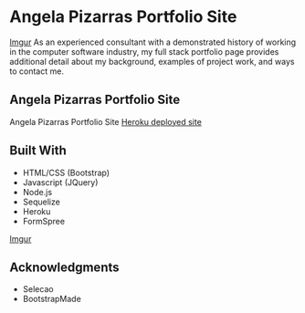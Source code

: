 # Angela Pizarras Portfolio Site
[Imgur](https://i.imgur.com/tDrCpSq.png)
As an experienced consultant with a demonstrated history of working in the computer software industry, my full stack portfolio page provides additional detail about my background, examples of project work, and ways to contact me.

## Angela Pizarras Portfolio Site
Angela Pizarras Portfolio Site
[Heroku deployed site](https://salty-taiga-65755.herokuapp.com/)

## Built With

* HTML/CSS (Bootstrap)
* Javascript (JQuery)
* Node.js
* Sequelize
* Heroku
* FormSpree

[Imgur](https://i.imgur.com/7FawHPQ.png)

## Acknowledgments

* Selecao
* BootstrapMade

